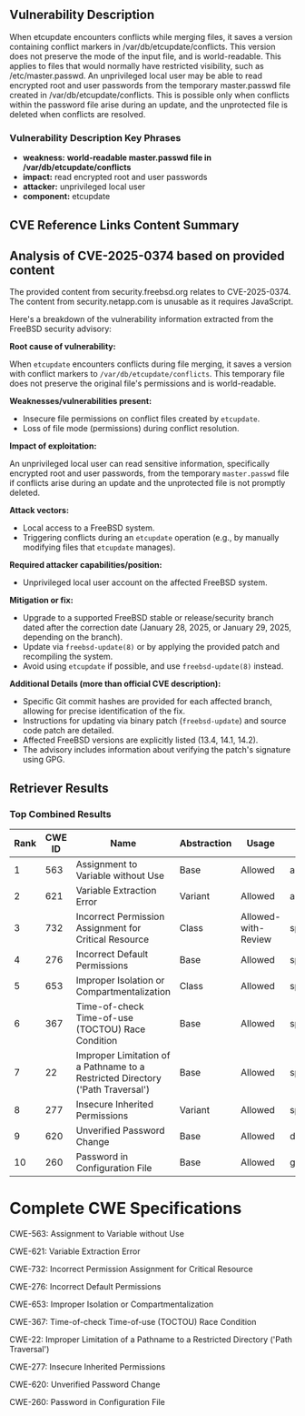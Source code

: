 ## Vulnerability Description
When etcupdate encounters conflicts while merging files, it saves a version containing conflict markers in /var/db/etcupdate/conflicts. This version does not preserve the mode of the input file, and is world-readable. This applies to files that would normally have restricted visibility, such as /etc/master.passwd. An unprivileged local user may be able to read encrypted root and user passwords from the temporary master.passwd file created in /var/db/etcupdate/conflicts. This is possible only when conflicts within the password file arise during an update, and the unprotected file is deleted when conflicts are resolved.

### Vulnerability Description Key Phrases
- **weakness:** **world-readable master.passwd file in /var/db/etcupdate/conflicts**
- **impact:** read encrypted root and user passwords
- **attacker:** unprivileged local user
- **component:** etcupdate

## CVE Reference Links Content Summary
## Analysis of CVE-2025-0374 based on provided content

The provided content from security.freebsd.org relates to CVE-2025-0374. The content from security.netapp.com is unusable as it requires JavaScript.

Here's a breakdown of the vulnerability information extracted from the FreeBSD security advisory:

**Root cause of vulnerability:**

When `etcupdate` encounters conflicts during file merging, it saves a version with conflict markers to `/var/db/etcupdate/conflicts`. This temporary file does not preserve the original file's permissions and is world-readable.

**Weaknesses/vulnerabilities present:**

*   Insecure file permissions on conflict files created by `etcupdate`.
*   Loss of file mode (permissions) during conflict resolution.

**Impact of exploitation:**

An unprivileged local user can read sensitive information, specifically encrypted root and user passwords, from the temporary `master.passwd` file if conflicts arise during an update and the unprotected file is not promptly deleted.

**Attack vectors:**

*   Local access to a FreeBSD system.
*   Triggering conflicts during an `etcupdate` operation (e.g., by manually modifying files that `etcupdate` manages).

**Required attacker capabilities/position:**

*   Unprivileged local user account on the affected FreeBSD system.

**Mitigation or fix:**

*   Upgrade to a supported FreeBSD stable or release/security branch dated after the correction date (January 28, 2025, or January 29, 2025, depending on the branch).
*   Update via `freebsd-update(8)` or by applying the provided patch and recompiling the system.
*   Avoid using `etcupdate` if possible, and use `freebsd-update(8)` instead.

**Additional Details (more than official CVE description):**

*   Specific Git commit hashes are provided for each affected branch, allowing for precise identification of the fix.
*   Instructions for updating via binary patch (`freebsd-update`) and source code patch are detailed.
*   Affected FreeBSD versions are explicitly listed (13.4, 14.1, 14.2).
*   The advisory includes information about verifying the patch's signature using GPG.

## Retriever Results

### Top Combined Results

| Rank | CWE ID | Name | Abstraction | Usage  | Retrievers | Individual Scores |
|------|--------|------|-------------|-------|------------|-------------------|
| 1 | 563 | Assignment to Variable without Use | Base | Allowed | alternate_terms | 0.700 |
| 2 | 621 | Variable Extraction Error | Variant | Allowed | alternate_terms | 0.700 |
| 3 | 732 | Incorrect Permission Assignment for Critical Resource | Class | Allowed-with-Review | sparse | 0.500 |
| 4 | 276 | Incorrect Default Permissions | Base | Allowed | sparse | 0.483 |
| 5 | 653 | Improper Isolation or Compartmentalization | Class | Allowed | sparse | 0.472 |
| 6 | 367 | Time-of-check Time-of-use (TOCTOU) Race Condition | Base | Allowed | sparse | 0.471 |
| 7 | 22 | Improper Limitation of a Pathname to a Restricted Directory ('Path Traversal') | Base | Allowed | sparse | 0.466 |
| 8 | 277 | Insecure Inherited Permissions | Variant | Allowed | sparse | 0.465 |
| 9 | 620 | Unverified Password Change | Base | Allowed | dense | 0.511 |
| 10 | 260 | Password in Configuration File | Base | Allowed | graph | 0.002 |



# Complete CWE Specifications

CWE-563: Assignment to Variable without Use

CWE-621: Variable Extraction Error

CWE-732: Incorrect Permission Assignment for Critical Resource

CWE-276: Incorrect Default Permissions

CWE-653: Improper Isolation or Compartmentalization

CWE-367: Time-of-check Time-of-use (TOCTOU) Race Condition

CWE-22: Improper Limitation of a Pathname to a Restricted Directory ('Path Traversal')

CWE-277: Insecure Inherited Permissions

CWE-620: Unverified Password Change

CWE-260: Password in Configuration File
